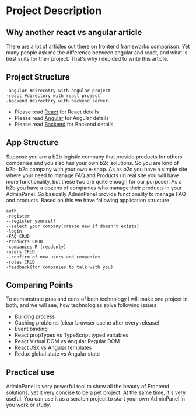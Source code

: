 # Project Description

## Why another react vs angular article

There are a lot of articles out there on frontend frameworks comparison.
Yet many people ask me the difference between angular and react, and what is best suits for their project.
That's why i decided to write this article.

## Project Structure
```
-angular #direcotry with angular project
-react #directory with react project
-backend #directory with backend server.
```

* Please read [React](https://github.com/dgaydukov/react-vs-angular/blob/master/react/README.md) for React details
* Please read [Angular](https://github.com/dgaydukov/react-vs-angular/blob/master/angular/README.md) for Angular details
* Please read [Backend](https://github.com/dgaydukov/react-vs-angular/blob/master/backend/README.md) for Backend details

## App Structure

Suppose you are a b2b logistic company that provide products for others companies and you also has your own b2c solutions. So you are kind of b2b+b2c company with your own e-shop.
As as b2c you have a simple site where your need to manage FAQ and Products (in real site you will have more functionality, but these two are quite enough for our purpose).
As a b2b you have a dozens of companies who manage their products in your AdminPanel.
So basically AdminPanel provide functionality to manage FAQ and products.
Based on this we have following application structure

```
auth
-register
--register yourself
--select your company(create new if doesn't exists)
-login
-FAQ CRUD
-Products CRUD
-companies R (readonly)
-users CRUD
--confirm of new users and companies
-roles CRUD
-feedback(for companies to talk with you)
```

## Comparing Points

To demonstrate pros and cons of both technology i will make one project in both, and we will see, how technologies solve following issues

* Building process
* Caching problems (clear browser cache after every release)
* Event binding
* React propTypes vs TypeScript typed variables
* React Virtual DOM vs Angular Regular DOM
* React JSX vs Angular templates
* Redux global state vs Angular state


## Practical use

AdminPanel is very powerful tool to show all the beauty of Frontend solutions, yet it very concise to be a pet project.
At the same time, it's very useful. You can use it as a scratch project to start your own AdminPanel in you work or study.




